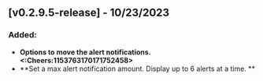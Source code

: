 ## [v0.2.9.5-release] - 10/23/2023

### Added:

- **Options to move the alert notifications.<:Cheers:1153763170171752458>** 
- **Set a max alert notification amount. Display up to 6 alerts at a time.  ** 


